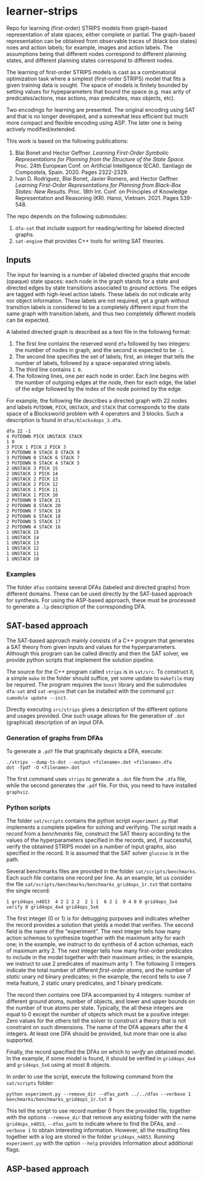 # learner-strips
Repo for learning (first-order) STRIPS models from graph-based representation of state spaces, either complete or partial.
The graph-based representation can be obtained from observable traces of (black box states) noes and
action labels; for example, images and action labels. The assumptions being that different nodes correspond
to different planning states, and different planning states correspond to different nodes.

The learning of first-order STRIPS models is cast as a combinatorial optimization task where a simplest (first-order
STRIPS) model that fits a given training data is sought. The space of models is finitely bounded by setting values for
hypeparameters that bound the space (e.g. max arity of predicates/actions, max actions, max predicates, max objects, etc).

Two encodings for learning are presented. The original encoding using SAT and that is no longer developed, and
a somewhat less efficient but much more compact and flexible encoding using ASP. The later one is being actively
modified/extended.

This work is based on the following publications:
1. Blai Bonet and Hector Geffner.
*Learning First-Order Symbolic Representations for Planning from the Structure of the State Space.*
Proc. 24th European Conf. on Artificial Intelligence (ECAI). Santiago de Compostela, Spain. 2020. Pages 2322-2329.
2. Ivan D. Rodriguez, Blai Bonet, Javier Romero, and Hector Geffner.
*Learning First-Order Representations for Planning from Black-Box States: New Results.*
Proc. 18th Int. Conf. on Principles of Knowledge Representation and Reasoning (KR). Hanoi, Vietnam. 2021. Pages 539-548.

The repo depends on the following submodules:
1. ``dfa-sat`` that include support for reading/writing for labeled directed graphs.
2. ``sat-engine`` that provides C++ tools for writing SAT theories.

## Inputs

The input for learning is a number of labeled directed graphs that encode (opaque) state spaces: each node in
the graph stands for a state and directed edges by state transitions associated to *ground actions*. The edges
are tagged with high-level action labels. These labels do not indicate arity nor object information. These labels
are not required, yet a graph without transition labels is considered to be a completely different input from 
the same graph with transition labels, and thus two completely different models can be expected.

A labeled directed graph is described as a text file in the following format:
1. The first line contains the reserved word ``dfa`` followed by two integers: the number of nodes in graph, and the second is expected to be ``-1``.
2. The second line specifies the set of labels; first, an integer that tells the number of labels, followed by a space-separated string labels.
3. The third line contains ``1 0``.
4. The following lines, one per each node in order. Each line begins with the number of outgoing edges at the node, then for each edge, the label of the edge followed by the index of the node pointed by the edge.

For example, the following file describes a directed graph with 22 nodes
and labels ``PUTDOWN``, ``PICK``, ``UNSTACK``, and ``STACK`` that corresponds
to the state space of a Blocksworld problem with 4 operators and 3 blocks.
Such a description is found in ```dfas/blocks4ops_3.dfa```.

```
dfa 22 -1
4 PUTDOWN PICK UNSTACK STACK
1 0
3 PICK 1 PICK 2 PICK 3
3 PUTDOWN 0 STACK 8 STACK 9
3 PUTDOWN 0 STACK 6 STACK 7
3 PUTDOWN 0 STACK 4 STACK 5
2 UNSTACK 3 PICK 15
2 UNSTACK 3 PICK 14
2 UNSTACK 2 PICK 13
2 UNSTACK 2 PICK 12
2 UNSTACK 1 PICK 11
2 UNSTACK 1 PICK 10
2 PUTDOWN 9 STACK 21
2 PUTDOWN 8 STACK 20
2 PUTDOWN 7 STACK 19
2 PUTDOWN 6 STACK 18
2 PUTDOWN 5 STACK 17
2 PUTDOWN 4 STACK 16
1 UNSTACK 15
1 UNSTACK 14
1 UNSTACK 13
1 UNSTACK 12
1 UNSTACK 11
1 UNSTACK 10
```

### Examples

The folder ```dfas``` contains several DFAs (labeled and directed graphs) from different domains.
These can be used directly by the SAT-based approach for synthesis. For using the ASP-based approach,
these must be processed to generate a ```.lp``` description of the corresponding DFA.


## SAT-based approach

The SAT-based approach mainly consists of a C++ program that generates a SAT theory from given inputs and
values for the hyperparameters. Although this program can be called directly and then the SAT solver, we
provide python scripts that implement the solution pipeline.

The source for the C++ program called ```strips``` is in ```sat/src```. To construct it, a simple ```make```
in the folder should suffice, yet some update to ```makefile``` may be required. The program requires the
```boost``` library and the submodules ```dfa-sat``` and ```sat-engine``` that can be installed with the
command ```git sumodule update --init```.

Directly executing ```src/strips``` gives a description of the different options and usages provided.
One such usage allows for the generation of ```.dot``` (graphical) description of an input DFA.


### Generation of graphs from DFAs

To generate a ```.pdf``` file that graphically depicts a DFA, execute:

```
./strips --dump-ts-dot --output <filename>.dot <filename>.dfa
dot -Tpdf -O <filename>.dot
```

The first command uses ```strips``` to generate a ```.dot``` file from the ```.dfa``` file, while
the second generates the ```.pdf``` file. For this, you need to have installed ```graphviz```.


### Python scripts

The folder ```sat/scripts``` contains the python script ```experiment.py``` that implements a complete
pipeline for solving and verifying. The script reads a *record* from a *benchmarks* file, construct
the SAT theory according to the values of the hyperparameters specified in the records, and, if successful,
verify the obtained STRIPS model on a number of input graphs, also specified in the record.
It is assumed that the SAT solver ```glucose``` is in the path.

Several benchmarks files are provided in the folder ```sat/scripts/benchmarks```. Each such file contains
one record per line. As an example, let us consider the file ```sat/scripts/benchmarks/benchmarks_grid4ops_1r.txt```
that contains the single record:

```
1 grid4ops_n4853  4 2 2 2 2  2 1 1  6 2 1  0 4 0 0 grid4ops_3x4   verify 8 grid4ops_4x4 grid4ops_5x6
```

The first integer (0 or 1) is for debugging purposes and indicates whether the record provides a solution
that yields a model that verifies. The second field is the name of the "experiment". The next integer
tells how many action schemas to synthesize together with the maximum arity for each one; in the example,
we instruct to do synthesis of 4 action schemas, each of maximum arity 2. The next integer tells how many
first-order predicates to include in the model together with their maximum arities; in the example, we
instruct to use 2 predicates of maximum arity 1. The following 3 integers indicate the total number
of different *first-order atoms*, and the number of *static* unary nd binary predicates; in the example,
the record tells to use 7 meta feature, 2 static unary predicates, and 1 binary predicate.

The record then contains one DFA accompanied by 4 integers: number of different ground atoms,
number of objects, and lower and upper bounds on the number of true atoms per state. Typically,
the all these integers are equal to 0 except the number of objects which must be a positive
integer. Zero values for the others tell the solver to construct a theory that is not constraint
on such dimensions. The name of the DFA appears after the 4 integers. At least one DFA should be
provided, but more than one is also supported.

Finally, the record specified the DFAs on which to *verify* an obtained model. In the example, if some
model is found, it should be verified in ```grid4ops_4x4``` and ```grid4ops_5x6``` using at most 8 objects.

In order to use the script, execute the following command from the ```sat/scripts``` folder:
```
python experiment.py --remove_dir --dfas_path ../../dfas --verbose 1 benchmarks/benchmarks_grid4ops_1r.txt 0
```
This tell the script to use record number 0 from the provided file, together with the options
```--remove_dir``` that remove any existing folder with the name ```grid4ops_n4853```,
```--dfas_path``` to indicate where to find the DFAs, and ```--verbose 1``` to obtain interesting
information. However, all the resulting files together with a log are stored in the folder ```grid4ops_n4853```.
Running ```experiment.py``` with the option ```--help``` provides information about additional flags.

## ASP-based approach


